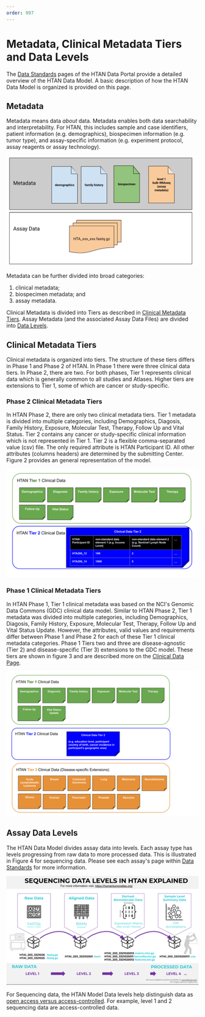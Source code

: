 ```yaml
---
order: 997
---
```


# Metadata, Clinical Metadata Tiers and Data Levels

The [Data Standards](https://humantumoratlas.org/standards) pages of the HTAN Data Portal provide a detailed overview of the HTAN Data Model. A basic description of how the HTAN Data Model is organized is provided on this page. 

## Metadata
Metadata means data *about* data.  Metadata enables both data searchability and interpretability. For HTAN, this includes sample and case identifiers, patient information (e.g. demographics), biospecimen information (e.g. tumor type), and assay-specific information (e.g. experiment protocol, assay reagents or assay technology). 

![Figure 1. Example HTAN Metadata vs Assay Data](../img/metadata.svg)

Metadata can be further divided into broad categories:
1. clinical metadata;
2. biospecimen metadata; and
3. assay metadata.

Clinical Metadata is divided into Tiers as described in [Clinical Metadata Tiers](#clinical-metadata-tiers).  Assay Metadata (and the associated Assay Data Files) are divided into [Data Levels](#assay-data-levels).

## Clinical Metadata Tiers
Clinical metadata is organized into tiers. The structure of these tiers differs in Phase 1 and Phase 2 of HTAN. In Phase 1 there were three clinical data tiers.  In Phase 2, there are two. For both phases, Tier 1 represents clinical data which is generally common to all studies and Atlases. Higher tiers are extensions to Tier 1, some of which are cancer or study-specific.  

### Phase 2 Clinical Metadata Tiers
In HTAN Phase 2, there are only two clinical metadata tiers. Tier 1 metadata is divided into multiple categories, including Demographics, Diagosis, Family History, Exposure, Molecular Test, Therapy, Follow Up and Vital Status. Tier 2 contains any cancer or study-specific clinical information which is not represented in Tier 1. Tier 2 is a flexible comma-separated value (csv) file. The only required attribute is HTAN Participant ID. All other attributes (columns headers) are determined by the submitting Center. Figure 2 provides an general representation of the model. 

![Figure 2. HTAN Phase 2 Clinical Metadata Tiers](../img/Phase2_clinical_data_tiers.svg)

### Phase 1 Clinical Metadata Tiers
In HTAN Phase 1, Tier 1 clinical metadata was based on the NCI's Genomic Data Commons (GDC) clinical data model.  Similar to HTAN Phase 2, Tier 1 metadata was divided into multiple categories, including Demographics, Diagosis, Family History, Exposure, Molecular Test, Therapy, Follow Up and Vital Status Update. However, the attributes, valid values and requirements differ between Phase 1 and Phase 2 for each of these Tier 1 clinical metadata categories.  Phase 1 Tiers two and three are disease-agnostic (Tier 2) and disease-specific (Tier 3) extensions to the GDC model. These tiers are shown in figure 3 and are described more on the [Clinical Data Page](https://humantumoratlas.org/standard/clinical). 

![Figure 3. HTAN Phase 1 Clinical Metadata Tiers](../img/Phase1_clinical_data_tiers.svg)

## Assay Data Levels
The HTAN Data Model divides assay data into levels. Each assay type has levels progressing from raw data to more processed data.  This is illustrated in Figure 4 for sequencing data.  Please see each assay's page within [Data Standards](https://humantumoratlas.org/standards) for more information.

![Figure 4. HTAN Sequencing Data levels](../img/sequencing_data_levels.svg)

For Sequencing data, the HTAN Model Data levels help distinguish data as [open access versus access-controlled](../data_access/introduction.md).  For example, level 1 and 2 sequencing data are access-controlled data.     


